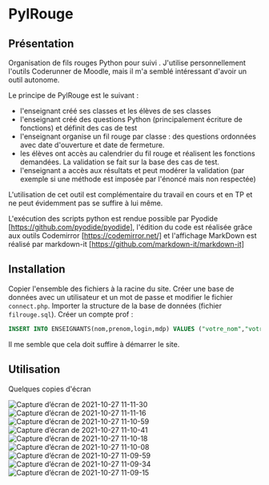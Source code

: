 # PylRouge

## Présentation
Organisation de fils rouges Python pour suivi .
J'utilise personnellement l'outils Coderunner de Moodle, mais il m'a semblé intéressant d'avoir un outil autonome. 


Le principe de PylRouge est le suivant : 
- l'enseignant créé ses classes et les élèves de ses classes
- l'enseignant créé des questions Python (principalement écriture de fonctions) et définit des cas de test
- l'enseignant organise un fil rouge par classe : des questions ordonnées avec date d'ouverture et date de fermeture.
- les élèves ont accès au calendrier du fil rouge et réalisent les fonctions demandées. La validation se fait sur la base des cas de test.
- l'enseignant a accès aux résultats et peut modérer la validation (par exemple si une méthode est imposée par l'énoncé mais non respectée)

L'utilisation de cet outil est complémentaire du travail en cours et en TP et ne peut évidemment pas se suffire à lui même.


L'exécution des scripts python est rendue possible par Pyodide [https://github.com/pyodide/pyodide], l'édition du code est réalisée grâce aux outils Codemirror [https://codemirror.net/] et l'affichage MarkDown est réalisé par markdown-it [https://github.com/markdown-it/markdown-it]


## Installation

Copier l'ensemble des fichiers à la racine du site.
Créer une base de données avec un utilisateur et un mot de passe et modifier le fichier `connect.php`.
Importer la structure de la base de données  (fichier `filrouge.sql`).
Créer un compte prof : 
```SQL
INSERT INTO ENSEIGNANTS(nom,prenom,login,mdp) VALUES ("votre_nom","votre_prenom","votre_login",SHA2("votre_mdp",256));
```

Il me semble que cela doit suffire à démarrer le site. 

## Utilisation
Quelques copies d'écran

![Capture d’écran de 2021-10-27 11-11-30](https://user-images.githubusercontent.com/48787735/139036711-b2b5e0f7-813e-4214-a8c8-d48529f1d8e6.png)![Capture d’écran de 2021-10-27 11-11-16](https://user-images.githubusercontent.com/48787735/139036716-ff693c27-ddb5-4221-8b99-c2934eadd6fa.png)
![Capture d’écran de 2021-10-27 11-10-59](https://user-images.githubusercontent.com/48787735/139036717-ad526805-1746-467b-883a-cdbb10f5a06d.png)
![Capture d’écran de 2021-10-27 11-10-41](https://user-images.githubusercontent.com/48787735/139036719-c375c23b-ac89-479e-bfa8-c91ceff3bf91.png)
![Capture d’écran de 2021-10-27 11-10-18](https://user-images.githubusercontent.com/48787735/139036723-e5c4eb9b-0bd6-4062-9602-7310da024767.png)
![Capture d’écran de 2021-10-27 11-10-08](https://user-images.githubusercontent.com/48787735/139036725-5dfd687d-3915-4e84-8c58-a61b3bca8197.png)
![Capture d’écran de 2021-10-27 11-09-59](https://user-images.githubusercontent.com/48787735/139036727-ff4d85ba-c98f-41b7-b948-7320e6b50ad8.png)
![Capture d’écran de 2021-10-27 11-09-34](https://user-images.githubusercontent.com/48787735/139036731-6428b5b4-9f68-49b1-84b2-d8a3c055aa5f.png)
![Capture d’écran de 2021-10-27 11-09-15](https://user-images.githubusercontent.com/48787735/139036733-94c53f9b-7d59-4d46-9e6a-1ced96f2bc38.png)



